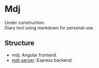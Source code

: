 # Mdj

Under construction.  
Diary tool using markdown for personal use.

## Structure

- mdj: Angular frontend. 
- [mdj-server](https://github.com/sin7k24/mdj-server): Express backend.

